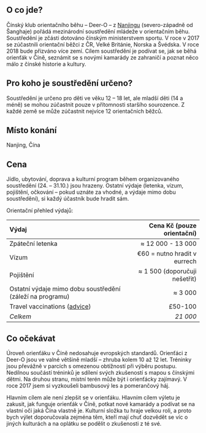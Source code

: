 ## O co jde?
Čínský klub orientačního běhu – Deer-O – z [Nanjingu](https://www.google.co.uk/maps/place/Nanjing) (severo-západně od Šanghaje) pořádá mezinárodní soustředění mládeže v orientačním běhu. Soustředění je zčásti dotováno čínským ministerstvem sportu. V roce v 2017 se zúčastnili orientační běžci z ČR, Velké Británie, Norska a Švédska. V roce 2018 bude přizváno více zemí.  Cílem soustředění je podívat se, jak se běhá orienťák v Číně, seznámit se s novými kamarády ze zahraničí a poznat něco málo z čínské historie a kultury.


## Pro koho je soustředění určeno?
Soustředění je určeno pro děti ve věku 12 – 18 let, ale mladší děti (14 a méně) se mohou zúčastnit pouze v přítomnosti staršího sourozence. Z každé země se může zúčastnit nejvíce 12 orientačních běžců. 


## Místo konání
Nanjing, Čína

## Cena
Jídlo, ubytování, doprava a kulturní program během organizovaného soustředění (24. – 31.10.) jsou hrazeny. Ostatní výdaje (letenka, vízum, pojištění, očkování – pokud uznáte za vhodné, a výdaje mimo dobu soustředění), si každý účastník bude hradit sám. 

Orientační přehled výdajů:  

| Výdaj| Cena Kč (pouze orientační) |
| :--- | ---: |
| Zpáteční letenka |  ≈ 12 000  - 13 000  |
| Vízum | €60 = nutno hradit v eurrech|
| Pojištění | ≈ 1 500 (doporučuji nešetřit) |
| Ostatní výdaje mimo dobu soustředění (záleží na programu)|≈ 3 000|
| Travel vaccinations ([advice](https://www.fitfortravel.nhs.uk/destinations/asia-east/china)) | £50-100 |
|*Celkem*  | *21 000* |

## Co očekávat
Úroveň orienťáku v Číně nedosahuje evropských standardů. Orienťáci z Deer-O jsou ve valné většině mladší – zhruba kolem 10 až 12 let. Tréninky jsou převážně v parcích s omezenou obtížností při výběru postupu. Nedílnou součástí tréninků je sdílení svých zkušeností s mapou s čínskými dětmi. Na druhou stranu, místní terén může být i orienťácky zajímavý. V roce 2017 jsem si vyzkoušeli  bambusový les a pomerančový háj. 

Hlavním cílem ale není zlepšit se v orienťáku. Hlavním cílem výletu je zakusit, jak funguje orienťák v Číně, potkat nové kamarády a podívat se na vlastní oči jaká Čína vlastně je. Kulturní složka tu hraje velkou roli, a proto bych výlet doporučovala zejména těm, kteří mají chuť dozvědět se víc o jiných kulturách a na oplátku se podělit o zkušenosti z té své.

